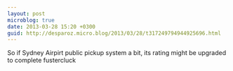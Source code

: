 ```yaml
---
layout: post
microblog: true
date: 2013-03-28 15:20 +0300
guid: http://desparoz.micro.blog/2013/03/28/t317249794944925696.html
---
```

So if Sydney Airpirt public pickup system a bit, its rating might be upgraded to complete fustercluck

